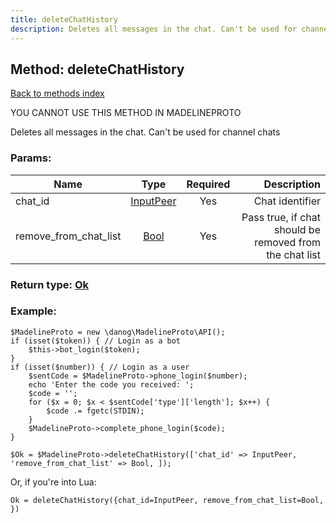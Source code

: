 ```yaml
---
title: deleteChatHistory
description: Deletes all messages in the chat. Can't be used for channel chats
---
```

## Method: deleteChatHistory  
[Back to methods index](index.md)


YOU CANNOT USE THIS METHOD IN MADELINEPROTO


Deletes all messages in the chat. Can't be used for channel chats

### Params:

| Name     |    Type       | Required | Description |
|----------|:-------------:|:--------:|------------:|
|chat\_id|[InputPeer](../types/InputPeer.md) | Yes|Chat identifier|
|remove\_from\_chat\_list|[Bool](../types/Bool.md) | Yes|Pass true, if chat should be removed from the chat list|


### Return type: [Ok](../types/Ok.md)

### Example:


```
$MadelineProto = new \danog\MadelineProto\API();
if (isset($token)) { // Login as a bot
    $this->bot_login($token);
}
if (isset($number)) { // Login as a user
    $sentCode = $MadelineProto->phone_login($number);
    echo 'Enter the code you received: ';
    $code = '';
    for ($x = 0; $x < $sentCode['type']['length']; $x++) {
        $code .= fgetc(STDIN);
    }
    $MadelineProto->complete_phone_login($code);
}

$Ok = $MadelineProto->deleteChatHistory(['chat_id' => InputPeer, 'remove_from_chat_list' => Bool, ]);
```

Or, if you're into Lua:

```
Ok = deleteChatHistory({chat_id=InputPeer, remove_from_chat_list=Bool, })
```

